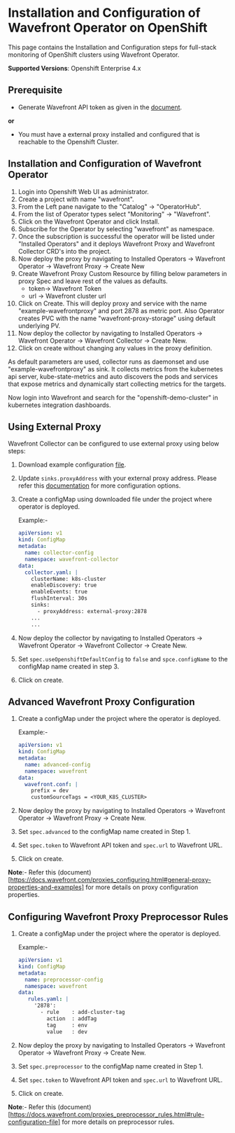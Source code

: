 # Installation and Configuration of Wavefront Operator on OpenShift
This page contains the Installation and Configuration steps for full-stack monitoring of OpenShift clusters using Wavefront Operator.

**Supported Versions**: Openshift Enterprise 4.x

## Prerequisite
* Generate Wavefront API token as given in the [document](https://docs.wavefront.com/usersaccountmanaging.html#generating-an-api-token).

**or**

* You must have a external proxy installed and configured that is reachable to the Openshift Cluster.

## Installation and Configuration of Wavefront Operator 

1.  Login into Openshift Web UI as administrator.
2.  Create a project with name "wavefront".
3.  From the Left pane navigate to the "Catalog" → "OperatorHub".
4.  From the list of Operator types select "Monitoring" → "Wavefront".
5.  Click on the Wavefront Operator and click Install.
6.  Subscribe for the Operator by selecting "wavefront" as namespace.
7.  Once the subscription is successful the operator will be listed under "Installed Operators" and it deploys Wavefront Proxy and Wavefront Collector CRD's into the project.
8.  Now deploy the proxy by navigating to Installed Operators → Wavefront Operator → Wavefront Proxy → Create New
9.  Create Wavefront Proxy Custom Resource by filling below parameters in proxy Spec and leave rest of the values as defaults.
    * token→ Wavefront Token
    * url → Wavefront cluster url
10.  Click on Create.  This will deploy proxy and service with the name "example-wavefrontproxy" and port 2878 as metric port. Also Operator creates PVC with the name "wavefront-proxy-storage" using default underlying PV.
11. Now deploy the collector by navigating to Installed Operators → Wavefront Operator → Wavefront Collector → Create New.
12. Click on create without changing any values in the proxy definition.

As default parameters are used, collector runs as daemonset and use "example-wavefrontproxy" as sink.  It collects metrics from the kubernetes api server, kube-state-metrics and auto discovers the pods and services that expose metrics and dynamically start collecting metrics for the targets.

Now login into Wavefront and search for the "openshift-demo-cluster" in kubernetes integration dashboards.

## Using External Proxy
Wavefront Collector can be configured to use external proxy using below steps:
1. Download example configuration [file](https://raw.githubusercontent.com/wavefrontHQ/wavefront-collector-for-kubernetes/master/deploy/examples/openshift-config.yaml).
2. Update `sinks.proxyAddress` with your external proxy address. Please refer this [documentation](https://github.com/wavefrontHQ/wavefront-collector-for-kubernetes/blob/master/docs/configuration.md) for more configuration options.
3. Create a configMap using downloaded file under the project where operator is deployed.

   Example:-
   ```yaml
   apiVersion: v1
   kind: ConfigMap
   metadata:
     name: collector-config
     namespace: wavefront-collector
   data:
     collector.yaml: |
       clusterName: k8s-cluster
       enableDiscovery: true
       enableEvents: true
       flushInterval: 30s
       sinks:
         - proxyAddress: external-proxy:2878
       ...
       ...
   ```
4. Now deploy the collector by navigating to Installed Operators → Wavefront Operator → Wavefront Collector → Create New.
5. Set `spec.useOpenshiftDefaultConfig` to `false` and `spce.configName` to the configMap name created in step 3.
6. Click on create.


## Advanced Wavefront Proxy Configuration
1. Create a configMap under the project where the operator is deployed.

   Example:-
   ```yaml
   apiVersion: v1
   kind: ConfigMap
   metadata:
     name: advanced-config
     namespace: wavefront
   data:
     wavefront.conf: |
       prefix = dev
       customSourceTags = <YOUR_K8S_CLUSTER>
2. Now deploy the proxy by navigating to Installed Operators → Wavefront Operator → Wavefront Proxy → Create New.
3. Set `spec.advanced` to the configMap name created in Step 1.
4. Set `spec.token` to Wavefront API token and `spec.url` to Wavefront URL.
5. Click on create.

**Note**:- Refer this (document)[https://docs.wavefront.com/proxies_configuring.html#general-proxy-properties-and-examples] for more details on proxy configuration properties.

## Configuring Wavefront Proxy Preprocessor Rules

1. Create a configMap under the project where the operator is deployed.
   
   Example:-
   ```yaml
   apiVersion: v1
   kind: ConfigMap
   metadata:
     name: preprocessor-config
     namespace: wavefront
   data:
      rules.yaml: |
        '2878':
          - rule    : add-cluster-tag
            action  : addTag
            tag     : env
            value   : dev
    ```
2. Now deploy the proxy by navigating to Installed Operators → Wavefront Operator → Wavefront Proxy → Create New.
3. Set `spec.preprocessor` to the configMap name created in Step 1.
4. Set `spec.token` to Wavefront API token and `spec.url` to Wavefront URL.
5. Click on create.

**Note**:- Refer this (document)[https://docs.wavefront.com/proxies_preprocessor_rules.html#rule-configuration-file] for more details on preprocessor rules.
